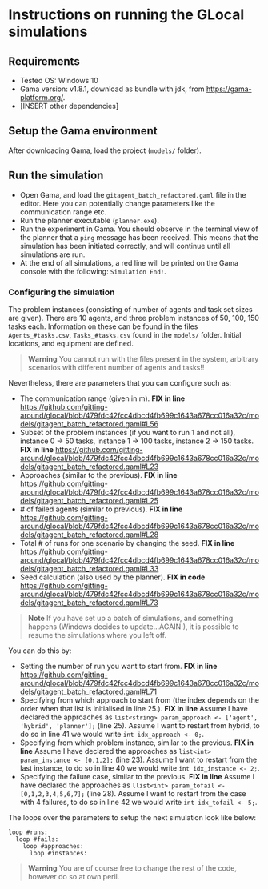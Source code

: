# Instructions on running the GLocal simulations

## Requirements

* Tested OS: Windows 10
* Gama version: v1.8.1, download as bundle with jdk, from https://gama-platform.org/.
* [INSERT other dependencies]

## Setup the Gama environment

After downloading Gama, load the project (```models/``` folder).

## Run the simulation

* Open Gama, and load the ```gitagent_batch_refactored.gaml``` file in the editor. Here you can potentially change parameters like the communication range etc.
* Run the planner executable (```planner.exe```).
* Run the experiment in Gama. You should observe in the terminal view of the planner that a ```ping``` message has been received. This means that the simulation
has been initiated correctly, and will continue until all simulations are run.
* At the end of all simulations, a red line will be printed on the Gama console with the following: ```Simulation End!```.

### Configuring the simulation

The problem instances (consisting of number of agents and task set sizes are given).
There are 10 agents, and three problem instances of 50, 100, 150 tasks each. 
Information on these can be found in the files ```Agents_#tasks.csv```, ```Tasks_#tasks.csv``` found in the ```models/``` folder.
Initial locations, and equipment are defined.

> **Warning** You cannot run with the files present in the system, arbitrary scenarios with different number of agents and tasks!!

Nevertheless, there are parameters that you can configure such as:

* The communication range (given in m). 
**FIX in line** https://github.com/gitting-around/glocal/blob/479fdc42fcc4dbcd4fb699c1643a678cc016a32c/models/gitagent_batch_refactored.gaml#L56
* Subset of the problem instances (if you want to run 1 and not all), instance 0 -> 50 tasks, instance 1 -> 100 tasks, instance 2 -> 150 tasks.
**FIX in line** https://github.com/gitting-around/glocal/blob/479fdc42fcc4dbcd4fb699c1643a678cc016a32c/models/gitagent_batch_refactored.gaml#L23
* Approaches (similar to the previous).
**FIX in line** https://github.com/gitting-around/glocal/blob/479fdc42fcc4dbcd4fb699c1643a678cc016a32c/models/gitagent_batch_refactored.gaml#L25
* \# of failed agents (similar to previous).
**FIX in line** https://github.com/gitting-around/glocal/blob/479fdc42fcc4dbcd4fb699c1643a678cc016a32c/models/gitagent_batch_refactored.gaml#L28
* Total # of runs for one scenario by changing the seed.
**FIX in line** https://github.com/gitting-around/glocal/blob/479fdc42fcc4dbcd4fb699c1643a678cc016a32c/models/gitagent_batch_refactored.gaml#L33
* Seed calculation (also used by the planner).
**FIX in code** https://github.com/gitting-around/glocal/blob/479fdc42fcc4dbcd4fb699c1643a678cc016a32c/models/gitagent_batch_refactored.gaml#L73

> **Note** If you have set up a batch of simulations, and something happens (Windows decides to update...AGAIN!), it is possible to resume the simulations 
where you left off.

You can do this by:

* Setting the number of run you want to start from.
**FIX in line** https://github.com/gitting-around/glocal/blob/479fdc42fcc4dbcd4fb699c1643a678cc016a32c/models/gitagent_batch_refactored.gaml#L71
* Specifying from which approach to start from (the index depends on the order when that list is initialised in line 25.).
**FIX in line** Assume I have declared the approaches as ```list<string> param_approach <- ['agent', 'hybrid', 'planner'];``` (line 25). Assume I want to restart from 
hybrid, to do so in line 41 we would write ```int idx_approach <- 0;```.
* Specifying from which problem instance, similar to the previous.
**FIX in line** Assume I have declared the approaches as ```list<int> param_instance <- [0,1,2];``` (line 23). Assume I want to restart from 
the last instance, to do so in line 40 we would write ```int idx_instance <- 2;```.
* Specifying the failure case, similar to the previous.
**FIX in line** Assume I have declared the approaches as ```llist<int> param_tofail <- [0,1,2,3,4,5,6,7];``` (line 28). Assume I want to restart from 
the case with 4 failures, to do so in line 42 we would write ```int idx_tofail <- 5;```.

The loops over the parameters to setup the next simulation look like below:
```code
loop #runs:
  loop #fails:
    loop #approaches:
      loop #instances:
```

> **Warning** You are of course free to change the rest of the code, however do so at own peril.

